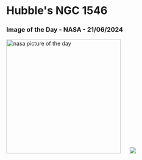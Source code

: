 # Hubble's NGC 1546
### Image of the Day - NASA - 21/06/2024
<img src="https://apod.nasa.gov/apod/image/2406/NGC1546compassHST1024.jpg" alt="nasa picture of the day" width="300"/>&nbsp; &nbsp; &nbsp; <img src="https://github-readme-streak-stats.herokuapp.com/?user=tempo-riz&theme=cobalt" >



  
 
 
 
 
 
 
 
 
 
 
 
 
 
 
 
 
 
 
 
 
 
 
 
 
 
 
 
 
 
 
 
